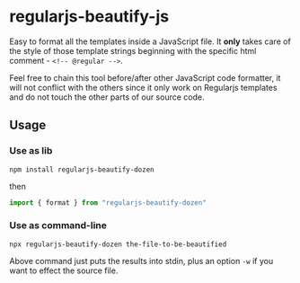 # regularjs-beautify-js

Easy to format all the templates inside a JavaScript file. It **only** takes care of the style of those template strings beginning with the specific html comment - `<!-- @regular -->`. 

Feel free to chain this tool before/after other JavaScript code formatter, it will not conflict with the others since it only work on Regularjs templates and do not touch the other parts of our source code.

## Usage

### Use as lib

`npm install regularjs-beautify-dozen`

then 

```ts
import { format } from "regularjs-beautify-dozen"
```

### Use as command-line

`npx regularjs-beautify-dozen the-file-to-be-beautified`

Above command just puts the results into stdin, plus an option `-w` if you want to effect the source file.
